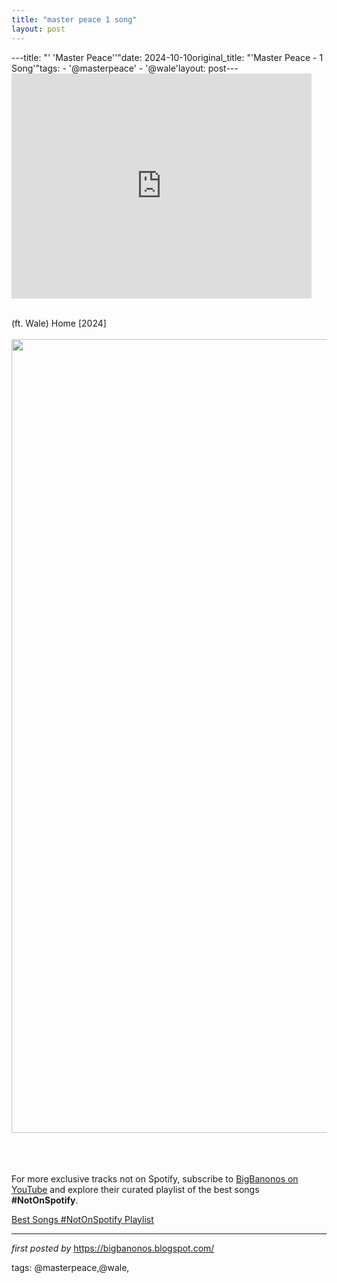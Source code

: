 ```yaml
---
title: "master peace 1 song"
layout: post
---
```

---title: "' 'Master Peace''"date: 2024-10-10original_title: "'Master Peace - 1 Song'"tags:  - '@masterpeace'  - '@wale'layout: post---<iframe frameborder="0" height="360" src="https://youtube.com/embed/nBW9-tsfIS0?si=yqVXOBtIq2lx_X60" width="480"></iframe><div><br /></div><div>(ft. Wale) Home [2024]</div><div><br /></div><div class="separator" ><a href="https://media.wonderlandmagazine.com/uploads/2024/07/master-peace-artist-1-1.jpg" imageanchor="1"><img border="0" data-original-height="1270" data-original-width="2000" height="1270" src="https://media.wonderlandmagazine.com/uploads/2024/07/master-peace-artist-1-1.jpg" width="2000" /></a></div><br /><div><br /></div><div><br /></div><!--Subscribe and Playlist Links--><div>    <p>For more exclusive tracks not on Spotify, subscribe to <a href="https://www.youtube.com/@BigBanonos" target="_blank">BigBanonos on YouTube</a> and explore their curated playlist of the best songs <strong>#NotOnSpotify</strong>.</p>    <p><a href="https://www.youtube.com/playlist?list=PLtuNtuTatqI0kFahUCbtbfenC_ET5O_tr" target="_blank">Best Songs #NotOnSpotify Playlist<br /></a></p></div><hr /><p><em>first posted by</em> <a href="https://bigbanonos.blogspot.com/" rel="noopener" target="_new">https://bigbanonos.blogspot.com/</a></p><p>tags: @masterpeace,@wale,</p>